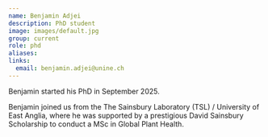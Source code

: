 ```yaml
---
name: Benjamin Adjei
description: PhD student
image: images/default.jpg
group: current
role: phd
aliases:
links:
  email: benjamin.adjei@unine.ch
---
```


Benjamin started his PhD in September 2025.

Benjamin joined us from the The Sainsbury Laboratory (TSL) / University of East Anglia, where he was supported by a prestigious David Sainsbury Scholarship to conduct a MSc in Global Plant Health.
```